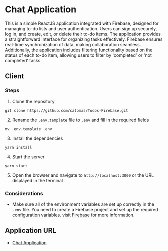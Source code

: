 # Chat Application

This is a simple ReactJS application integrated with Firebase, designed for managing to-do lists and user authentication. Users can sign up securely, log in, and create, edit, or delete their to-do items. The application provides a straightforward interface for organizing tasks effectively. Firebase ensures real-time synchronization of data, making collaboration seamless. Additionally, the application includes filtering functionality based on the status of each to-do item, allowing users to filter by 'completed' or 'not completed' tasks.

## Client

### Steps

1. Clone the repository

```shell
git clone https://github.com/catomas/Todos-Firebase.git
```

2. Rename the `.env.template` file to `.env` and fill in the required fields

```shell
mv .env.template .env
```

3. Install the dependencies

```shell
yarn install
```

4. Start the server

```shell
yarn start
```

5. Open the browser and navigate to `http://localhost:3000` or the URL displayed in the terminal

### Considerations

- Make sure all of the environment variables are set up correctly in the `.env` file. You need to create a Firebase project and set up the required configuration variables. visit [Firebase](https://firebase.google.com/) for more information.

## Application URL

- [Chat Application](https://todos-firebase-gamma.vercel.app/)
